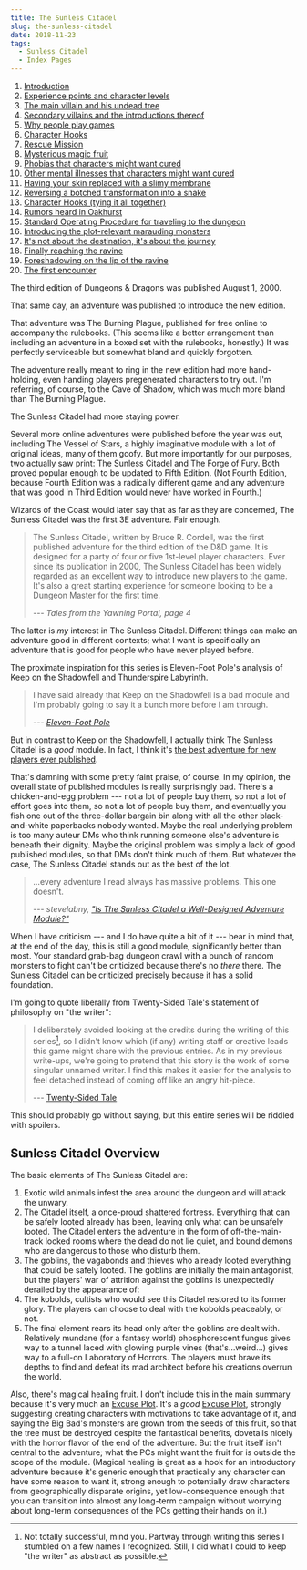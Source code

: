 ```yaml
---
title: The Sunless Citadel
slug: the-sunless-citadel
date: 2018-11-23
tags:
  - Sunless Citadel
  - Index Pages
---
```


1.    [Introduction](/the-sunless-citadel)
1.    [Experience points and character levels](/sunless-citadel-character-levels)
1.    [The main villain and his undead tree](/sunless-citadel-adventure-background)
1.    [Secondary villains and the introductions thereof](/sunless-citadel-adventure-synopsis)
1.    [Why people play games](/sunless-citadel-player-hooks)
1.    [Character Hooks](/sunless-citadel-character-hooks)
1.    [Rescue Mission](/sunless-citadel-character-hooks-rescue-mission)
1.    [Mysterious magic fruit](/sunless-citadel-character-hooks-tasting-the-fruit-of-the-tree)
1.    [Phobias that characters might want cured](/sunless-citadel-character-hooks-phobias)
1.    [Other mental illnesses that characters might want cured](/sunless-citadel-character-hooks-form-of-madness)
1.    [Having your skin replaced with a slimy membrane](/sunless-citadel-character-hooks-aboleth-slime)
1.    [Reversing a botched transformation into a snake](/sunless-citadel-character-hooks-serpentine-curse)
1.    [Character Hooks (tying it all together)](/sunless-citadel-both-character-hooks-together)
1.    [Rumors heard in Oakhurst](/rumors-heard-in-oakhurst)
1.    [Standard Operating Procedure for traveling to the dungeon](/sunless-citadel-marching-order)
1.    [Introducing the plot-relevant marauding monsters](/sunless-citadel-twig-blights)
1.    [It's not about the destination, it's about the journey](/sunless-citadel-the-old-road)
1.    [Finally reaching the ravine](/sunless-citadel-dark-ravine)
1.    [Foreshadowing on the lip of the ravine](/sunless-citadel-here-there-were-dragons)
1.    [The first encounter](/sunless-citadel-dire-rat-ambush)

The third edition of Dungeons & Dragons was published August 1, 2000.

That same day, an adventure was published to introduce the new edition.

That adventure was The Burning Plague, published for free online to accompany the rulebooks. (This seems like a better arrangement than including an adventure in a boxed set with the rulebooks, honestly.) It was perfectly serviceable but somewhat bland and quickly forgotten.

The adventure really meant to ring in the new edition had more hand-holding, even handing players pregenerated characters to try out. I'm referring, of course, to the Cave of Shadow, which was much more bland than The Burning Plague.

The Sunless Citadel had more staying power.

Several more online adventures were published before the year was out, including The Vessel of Stars, a highly imaginative module with a lot of original ideas, many of them goofy. But more importantly for our purposes, two actually saw print: The Sunless Citadel and The Forge of Fury. Both proved popular enough to be updated to Fifth Edition. (Not Fourth Edition, because Fourth Edition was a radically different game and any adventure that was good in Third Edition would never have worked in Fourth.)

Wizards of the Coast would later say that as far as they are concerned, The Sunless Citadel was the first 3E adventure. Fair enough.

> The Sunless Citadel, written by Bruce R. Cordell, was the first published adventure for the third edition of the D&D game. It is designed for a party of four or five 1st-level player characters.
> Ever since its publication in 2000, The Sunless Citadel has been widely regarded as an excellent way to introduce new players to the game. It's also a great starting experience for someone looking to be a Dungeon Master for the first time.
>
> --- <cite>Tales from the Yawning Portal, page 4</cite>

The latter is *my* interest in The Sunless Citadel. Different things can make an adventure good in different contexts; what I want is specifically an adventure that is good for people who have never played before.

The proximate inspiration for this series is Eleven-Foot Pole's analysis of Keep on the Shadowfell and Thunderspire Labyrinth.

> I have said already that Keep on the Shadowfell is a bad module and I'm probably going to say it a bunch more before I am through.
>
> --- <cite>[Eleven-Foot Pole](http://elevenfootpole.blogspot.com/2009/01/bad-module.html)</cite>

But in contrast to Keep on the Shadowfell, I actually think The Sunless Citadel is a *good* module. In fact, I think it's [the best adventure for new players ever published](https://allthetropes.fandom.com/wiki/Overly_Narrow_Superlative).

That's damning with some pretty faint praise, of course. In my opinion, the overall state of published modules is really surprisingly bad. There's a chicken-and-egg problem --- not a lot of people buy them, so not a lot of effort goes into them, so not a lot of people buy them, and eventually you fish one out of the three-dollar bargain bin along with all the other black-and-white paperbacks nobody wanted.
Maybe the real underlying problem is too many auteur DMs who think running someone else's adventure is beneath their dignity. Maybe the original problem was simply a lack of good published modules, so that DMs don't think much of them. But whatever the case, The Sunless Citadel stands out as the best of the lot.

> ...every adventure I read always has massive problems. This one doesn't.
>
> --- <cite>stevelabny, ["Is The Sunless Citadel a Well-Designed Adventure Module?"](http://www.enworld.org/forum/showthread.php?168349-Is-The-Sunless-Citadel-a-well-designed-adventure-module/page2)</cite>

When I have criticism --- and I do have quite a bit of it --- bear in mind that, at the end of the day, this is still a good module, significantly better than most. Your standard grab-bag dungeon crawl with a bunch of random monsters to fight can't be criticized because there's no *there* there. The Sunless Citadel can be criticized precisely because it has a solid foundation.

I'm going to quote liberally from Twenty-Sided Tale's statement of philosophy on "the writer":

> I deliberately avoided looking at the credits during the writing of this series[^1], so I didn't know which (if any) writing staff or creative leads this game might share with the previous entries. As in my previous write-ups, we're going to pretend that this story is the work of some singular unnamed writer. I find this makes it easier for the analysis to feel detached instead of coming off like an angry hit-piece.
>
> [^1]: Not totally successful, mind you. Partway through writing this series I stumbled on a few names I recognized. Still, I did what I could to keep "the writer" as abstract as possible.
>
> --- [Twenty-Sided Tale](https://www.shamusyoung.com/twentysidedtale/?p=44329)

This should probably go without saying, but this entire series will be riddled with spoilers.

## <a id="sunless-citadel-overview"></a> Sunless Citadel Overview

The basic elements of The Sunless Citadel are:

1. Exotic wild animals infest the area around the dungeon and will attack the unwary.
1. The Citadel itself, a once-proud shattered fortress. Everything that can be safely looted already has been, leaving only what can be unsafely looted. The Citadel enters the adventure in the form of off-the-main-track locked rooms where the dead do not lie quiet, and bound demons who are dangerous to those who disturb them.
1. The goblins, the vagabonds and thieves who already looted everything that could be safely looted. The goblins are initially the main antagonist, but the players' war of attrition against the goblins is unexpectedly derailed by the appearance of:
1. The kobolds, cultists who would see this Citadel restored to its former glory. The players can choose to deal with the kobolds peaceably, or not.
1. The final element rears its head only after the goblins are dealt with. Relatively mundane (for a fantasy world) phosphorescent fungus gives way to a tunnel laced with glowing purple vines (that's...weird...) gives way to a full-on Laboratory of Horrors. The players must brave its depths to find and defeat its mad architect before his creations overrun the world.

Also, there's magical healing fruit. I don't include this in the main summary because it's very much an [Excuse Plot]. It's a *good* [Excuse Plot], strongly suggesting creating characters with motivations to take advantage of it, and saying the Big Bad's monsters are grown from the seeds of this fruit, so that the tree must be destroyed despite the fantastical benefits, dovetails nicely with the horror flavor of the end of the adventure. But the fruit itself isn't central to the adventure; what the PCs might want the fruit for is outside the scope of the module.
(Magical healing is great as a hook for an introductory adventure because it's generic enough that practically any character can have some reason to want it, strong enough to potentially draw characters from geographically disparate origins, yet low-consequence enough that you can transition into almost any long-term campaign without worrying about long-term consequences of the PCs getting their hands on it.)




[Excuse Plot]: https://allthetropes.fandom.com/wiki/Excuse_Plot

